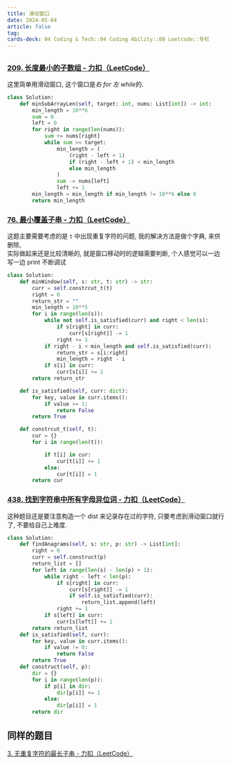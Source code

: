 ```yaml
---
title: 滑动窗口
date: 2024-05-04
article: false
tag:
cards-deck: 04 Coding & Tech::04 Coding Ability::00 Leetcode::专栏
---
```


##
### [209. 长度最小的子数组 - 力扣（LeetCode）](https://leetcode.cn/problems/minimum-size-subarray-sum/description/)
  
这里简单用滑动窗口, 这个窗口是*右 for 左 while*的.
```python
class Solution:
    def minSubArrayLen(self, target: int, nums: List[int]) -> int:
        min_length = 10**6
        sum = 0
        left = 0
        for right in range(len(nums)):
            sum += nums[right]
            while sum >= target:
                min_length = (
                    (right - left + 1)
                    if (right - left + 1) < min_length
                    else min_length
                )
                sum -= nums[left]
                left += 1
        min_length = min_length if min_length != 10**6 else 0
        return min_length
```


### [76. 最小覆盖子串 - 力扣（LeetCode）](https://leetcode.cn/problems/minimum-window-substring/description/)
  
这题主要需要考虑的是 `t` 中出现重复字符的问题, 我的解决方法是做个字典, 来供删除,  
实际做起来还是比较清晰的, 就是窗口移动时的逻辑需要判断, 个人感觉可以一边写一边 print 不断调试
```python
class Solution:
    def minWindow(self, s: str, t: str) -> str:
        curr = self.constrcut_t(t)
        right = 0
        return_str = ""
        min_length = 10**5
        for i in range(len(s)):
            while not self.is_satisfied(curr) and right < len(s):
                if s[right] in curr:
                    curr[s[right]] -= 1
                right += 1
            if right - i < min_length and self.is_satisfied(curr):
                return_str = s[i:right]
                min_length = right - i
            if s[i] in curr:
                curr[s[i]] += 1
        return return_str

    def is_satisfied(self, curr: dict):
        for key, value in curr.items():
            if value >= 1:
                return False
        return True

    def constrcut_t(self, t):
        cur = {}
        for i in range(len(t)):

            if t[i] in cur:
                cur[t[i]] += 1
            else:
                cur[t[i]] = 1
        return cur
```

### [438. 找到字符串中所有字母异位词 - 力扣（LeetCode）](https://leetcode.cn/problems/find-all-anagrams-in-a-string/description/)
  
这种题目还是要注意构造一个 dist 来记录存在过的字符, 只要考虑到滑动窗口就行了, 不要给自己上难度.
```python
class Solution:
    def findAnagrams(self, s: str, p: str) -> List[int]:
        right = 0
        curr = self.construct(p)
        return_list = []
        for left in range(len(s) - len(p) + 1):
            while right - left < len(p):
                if s[right] in curr:
                    curr[s[right]] -= 1
                    if self.is_satisfied(curr):
                        return_list.append(left)
                right += 1
            if s[left] in curr:
                curr[s[left]] += 1
        return return_list
    def is_satisfied(self, curr):
        for key, value in curr.items():
            if value != 0:
                return False
        return True
    def construct(self, p):
        dir = {}
        for i in range(len(p)):
            if p[i] in dir:
                dir[p[i]] += 1
            else:
                dir[p[i]] = 1
        return dir
```

## 同样的题目
[3. 无重复字符的最长子串 - 力扣（LeetCode）](https://leetcode.cn/problems/longest-substring-without-repeating-characters/description/)

